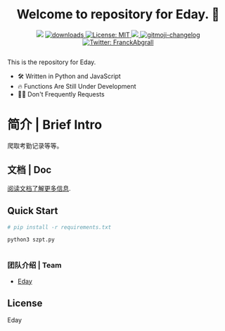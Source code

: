 <h1 align="center">Welcome to repository for Eday. 👋</h1>
<p align="center">
  <img src="https://img.shields.io/npm/v/readme-md-generator.svg?orange=blue" />
  <a href="https://www.npmjs.com/package/readme-md-generator">
    <img alt="downloads" src="https://img.shields.io/npm/dm/readme-md-generator.svg?color=blue" target="_blank" />
  </a>
  <a href="https://github.com/kefranabg/readme-md-generator/blob/master/LICENSE">
    <img alt="License: MIT" src="https://img.shields.io/badge/license-MIT-yellow.svg" target="_blank" />
  </a>
  <a href="https://codecov.io/gh/kefranabg/readme-md-generator">
    <img src="https://codecov.io/gh/kefranabg/readme-md-generator/branch/master/graph/badge.svg" />
  </a>
  <a href="https://github.com/frinyvonnick/gitmoji-changelog">
    <img src="https://img.shields.io/badge/changelog-gitmoji-brightgreen.svg" alt="gitmoji-changelog">
  </a>
  <a href="https://twitter.com/FranckAbgrall">
    <img alt="Twitter: FranckAbgrall" src="https://img.shields.io/twitter/follow/FranckAbgrall.svg?style=social" target="_blank" />
  </a>
</p>
<div align=center >
</div>

<a href="https://www.python.org">
    <img src="https://img.shields.io/badge/python-Eday--lib-brightgreen" alt="">
  </a>



This is the repository for Eday.
- 🛠️ Written in Python and JavaScript
- 🔥 Functions Are Still Under Development
- 🙅‍♂️ Don't Frequently Requests
# 简介 | Brief Intro

爬取考勤记录等等。


## 文档 | Doc


[阅读文档了解更多信息](https://github.com/CodeXz0/szpt_js).


## Quick Start

  ```bash
# pip install -r requirements.txt

python3 szpt.py



  ```


###  团队介绍 | Team 

- [Eday](https://github.com/CodeXz0)


## License

Eday


